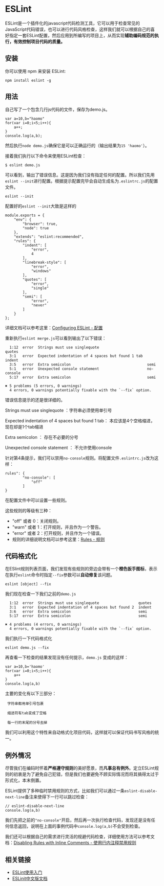 # ESLint

ESLint是一个插件化的javascript代码检测工具，它可以用于检查常见的JavaScript代码错误，也可以进行代码风格检查，这样我们就可以根据自己的喜好指定一套ESLint配置，然后应用到所编写的项目上，从而实现**辅助编码规范的执行，有效控制项目代码的质量。**

## 安装

你可以使用 npm 来安装 ESLint:

```
npm install eslint -g
```

## 用法

自己写了一个包含几行js代码的文件，保存为demo.js。

```
var a=10,b="haomo"
for(var i=0;i<5;i++){
    a++;
}
console.log(a,b);
```

然后执行`node demo.js`确保它是可以正确运行的（输出结果为`15 'haomo'`）。

接着我们执行以下命令来使用ESLint检查：

```
$ eslint demo.js
```

可以看到，输出了错误信息。这是因为我们没有指定任何的配置。所以我们先用`eslint --init`进行配置。根据提示配置完毕会自动生成名为`.eslintrc.js`的配置文件。

```
eslint --init
```

配置好的`eslint --init`大致是这样的

```
module.exports = {
    "env": {
        "browser": true,
        "node": true
    },
    "extends": "eslint:recommended",
    "rules": {
        "indent": [
            "error",
            4
        ],
        "linebreak-style": [
            "error",
            "windows"
        ],
        "quotes": [
            "error",
            "single"
        ],
        "semi": [
            "error",
            "never"
        ]
    }
};
```

详细文档可以参考这里：[Configuring ESLint - 配置](https://www.gitbook.com/book/bloveamber-zl/eslint/edit#)

重新执行`eslint merge.js`可以看到输出了以下错误：

      1:12  error  Strings must use singlequote                      quotes
      3:1   error  Expected indentation of 4 spaces but found 1 tab  indent
      3:5   error  Extra semicolon                                   semi
      5:1   error  Unexpected console statement                      no-console
      5:17  error  Extra semicolon                                   semi

    ✖ 5 problems (5 errors, 0 warnings)
      4 errors, 0 warnings potentially fixable with the `--fix` option.

错误信息提示的还是很详细的。

Strings must use singlequote ：字符串必须使用单引号

Expected indentation of 4 spaces but found 1 tab： 本应该是4个空格缩进，现在却是1个tab缩进

Extra semicolon ： 存在不必要的分号

Unexpected console statement ： 不允许使用console

针对第4条提示，我们可以禁用`no-console`规则。将配置文件`.eslintrc.js`改为这样：

```
rules": {
        "no-console": [
            "off"
        ]
}
```

在配置文件中可以设置一些规则。

这些规则的等级有三种：

* "off" 或者 0：关闭规则。
* "warn" 或者 1：打开规则，并且作为一个警告。
* "error" 或者 2：打开规则，并且作为一个错误。
* 规则的详细说明文档可以参考这里：[Rules - 规则](https://www.gitbook.com/book/bloveamber-zl/eslint/edit#)

## 代码格式化

在ESlint规则列表页面，我们发现有些规则的旁边会带有一个**橙色扳手图标**，表示在执行`eslint`命令时指定`--fix`参数可以**自动修复**该问题。

```
eslint [object] --fix
```

我们现在检查一下我们之前的`demo.js`

      1:12  error  Strings must use singlequote                  quotes
      3:1   error  Expected indentation of 4 spaces but found 2  indent
      3:6   error  Extra semicolon                               semi
      5:17  error  Extra semicolon                               semi

    ✖ 4 problems (4 errors, 0 warnings)
      4 errors, 0 warnings potentially fixable with the `--fix` option.

我们执行一下代码格式化

```
eslint demo.js --fix
```

再查看一下检查的结果发现没有任何提示，`demo.js` 变成的这样：

```
var a=10,b='haomo'
for(var i=0;i<5;i++){
    a++
}
console.log(a,b)
```

主要的变化有以下三部分：

```
 字符串都用单引号包裹

 缩进符有tab变成了空格

 每一行的末尾的分号去掉
```

我们可以利用这个特性来自动格式化项目代码，这样就可以保证代码书写风格的统一。

## 例外情况

尽管我们在编码时怀着**严格遵守规则**的美好愿景，而**凡事总有例外**。定立ESLint规则的初衷是为了避免自己犯错，但是我们也要避免不顾实际情况而将其搞得太过于形式化，本末倒置。

ESLint提供了多种临时禁用规则的方式，比如我们可以通过一条`eslint-disable-next-line`备注来使得下一行可以跳过检查：

```
// eslint-disable-next-line
console.log(a,b)
```

我们先把之前的`"no-console"`开启，然后再一次执行检查代码，发现还是没有任何信息返回，说明在上面的事例代码中`console.log(a,b)`不会受到检查。

我们还可以根据自己的需求进行灵活的规避代码检查，详细使用方法可以参考文档：[Disabling Rules with Inline Comments - 使用行内注释禁用规则](https://www.gitbook.com/book/bloveamber-zl/eslint/edit#)

## 相关链接

* [ESLint使用入门](https://csspod.com/getting-started-with-eslint/)
* [ESLinit中文版文档](http://eslint.cn/)



